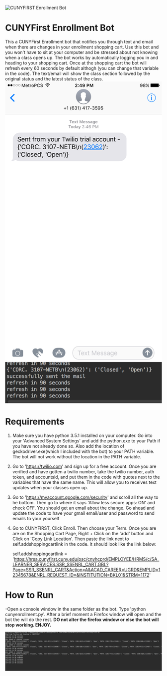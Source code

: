 ![CUNYFIRST Enrollment Bot](http://www2.cuny.edu/wp-content/uploads/sites/4/page-assets/about/administration/offices/budget-and-finance/CUNYfirst.jpeg?raw=true "CUNYFIRST Enrollment Bot")
# CUNYFirst Enrollment Bot
This a CUNYFirst Enrollment bot that notifies you through text and email when there are changes in your enrollment shopping cart. Use this bot and you won't have to sit at your computer and be stressed about not knowing when a class opens up. The bot works by automatically logging you in and heading to your shopping cart. Once at the shopping cart the bot will refresh every 60 seconds by default althogh (you can change that variable in the code). The text/email will show the class section followed by the original status and the latest status of the class.
![CUNYFIRST TEXT UPDATE](https://github.com/Maxthecoder1/CUNYFirst-Enrollment-Bot/blob/master/TextUpdate.PNG?raw=true "CUNYFIRST TEXT UPDATE")
![CUNYFIRST Course Closed to Open](https://github.com/Maxthecoder1/CUNYFirst-Enrollment-Bot/blob/master/Course_closed_to_open.png?raw=true "CUNYFIRST Course Closed to Open")

# Requirements
1. Make sure you have python 3.5.1 installed on your computer. Go into your 'Advanced System Settings' and add the python.exe to your Path if you have not already done so. Also add the location of geckodriver.exe(which I included with the bot) to your PATH variable. The bot will not work without the location in the PATH variable.

2. Go to 'https://twilio.com' and sign up for a free account. Once you are verified and have gotten a twilio number, take the twilio number, auth token, and accountsid, and put them in the code with quotes next to the variables that have the same name. This will allow you to receives text updates when your classes open up.

3. Go to 'https://myaccount.google.com/security' and scroll all the way to he bottom. Then go to where it says 'Allow less secure apps: ON' and check OFF. You should get an email about the change. Go ahead and update the code to have your gmail email/user and password to send emails to your yourself

4. Go to CUNYFIRST, Click Enroll. Then choose your Term. Once you are are on the Shopping Cart Page, Right + Click on the 'add' button and Click on 'Copy Link Location'.  Then paste the link next to self.addshoppingcartlink in the code. It should look like the link below:

    self.addshoppingcartlink = 'https://hrsa.cunyfirst.cuny.edu/psc/cnyhcprd/EMPLOYEE/HRMS/c/SA_LEARNER_SERVICES.SSR_SSENRL_CART.GBL?Page=SSR_SSENRL_CART&Action=A&ACAD_CAREER=UGRD&EMPLID=12345678&ENRL_REQUEST_ID=&INSTITUTION=BKL01&STRM=1172'
    
# How to Run
-Open a console window in the same folder as the bot. Type 'python cunyenrollment.py'. After a brief moment a Firefox window will open and the bot the will do the rest. **DO not alter the firefox window or else the bot will stop working. ENJOY.**

![Bot in Action](https://github.com/Maxthecoder1/CUNYFirst-Enrollment-Bot/blob/master/Screen%20Shot%202016-11-23%20at%2011.36.16%20AM.png?raw=true "CUNYFirst Enrollment Bot")
